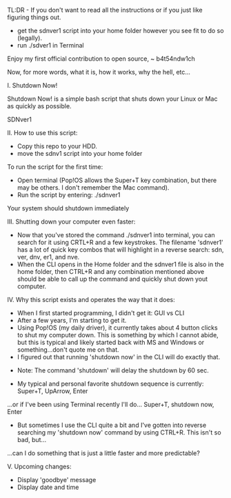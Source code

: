 TL:DR - If you don't want to read all the instructions or if you just like figuring things out.
- get the sdnver1 script into your home folder however you see fit to do so (legally).
- run ./sdver1 in Terminal

Enjoy my first official contribution to open source, 
~ b4t54ndw1ch

Now, for more words, what it is, how it works, why the hell, etc...

I. Shutdown Now! 

Shutdown Now! is a simple bash script that shuts down your Linux or Mac as quickly as possible.

SDNver1

II. How to use this script:
* Copy this repo to your HDD.
* move the sdnv1 script into your home folder

To run the script for the first time:
* Open terminal (Pop!OS allows the Super+T key combination, but there may be others.  I don't remember the Mac command). 
* Run the script by entering:
./sdnver1

Your system should shutdown immediately

III. Shutting down your computer even faster:
* Now that you've stored the command ./sdnver1 into terminal, you can search for it 
using CRTL+R and a few keystrokes.  The filename 'sdnver1' has a lot of quick key combos that will highlight in a reverse search: sdn, ver, dnv, er1, and nve.  
* When the CLI opens in the Home folder and the sdnver1 file is also in the home folder, 
then CTRL+R and any combination mentioned above should be able to call up the command
and quickly shut down yout computer.

IV. Why this script exists and operates the way that it does:
* When I first started programming, I didn't get it: GUI vs CLI
* After a few years, I'm starting to get it.
* Using Pop!OS (my daily driver), it currently takes about 4 button clicks to shut my computer down.  This is something by which I cannot abide, but this is typical and likely started back with MS and Windows or something...don't quote me on that.
* I figured out that running 'shutdown now' in the CLI will do exactly that.  
- Note: The command 'shutdown' will delay the shutdown by 60 sec.
* My typical and personal favorite shutdown sequence is currently:
Super+T, UpArrow, Enter

...or if I've been using Terminal recently I'll do...
Super+T, shutdown now, Enter

* But sometimes I use the CLI quite a bit and I've gotten into 
reverse searching my 'shutdown now' command by using CTRL+R.  This isn't so bad, but...

...can I do something that is just a little faster and more predictable?

V. Upcoming changes:
* Display 'goodbye' message
* Display date and time